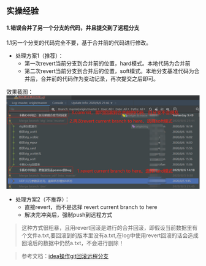 ## 实操经验

#### 1.错误合并了另一个分支的代码，并且提交到了远程分支
1.1另一个分支的代码完全不要，基于合并前的代码进行修改。
- 处理方案1（推荐）：
    - 第一次revert当前分支到合并前的位置，hard模式。本地代码为合并前
    - 第二次revert当前分支到合并后的位置，soft模式。本地分支基准代码为合并后，合并前的代码作为变动记录，再次提交之后即可。

效果截图：![实操1](image/错误合并分支代码回滚实操1.png)

- 处理方案2（不推荐）：
    - 直接revert，而不是选择 revert current branch to here
    - 解决完冲突后，强制push到远程方式
> 这种方式很粗暴，且用revert回滚是进行的合并回滚，即假设当前数据里有个文件a.txt,要回滚到的版本里没有a.txt,在log中使用revert回滚的话会造成回滚后的数据中仍然a.txt，不会进行删除！

> 参考文档：[idea操作git回滚远程分支](https://blog.csdn.net/weixin_44647371/article/details/88142371)



